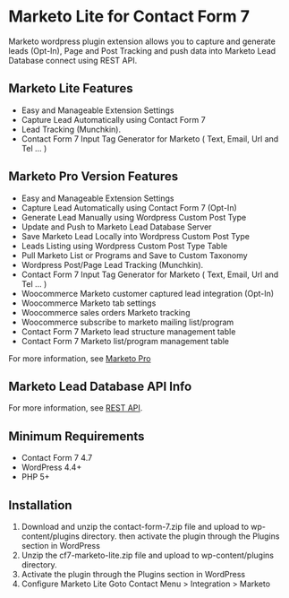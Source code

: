 # Marketo Lite for Contact Form 7
Marketo wordpress plugin extension allows you to capture and generate leads (Opt-In), Page and Post Tracking and push data into Marketo Lead Database connect using REST API. 

## Marketo Lite Features

* Easy and Manageable Extension Settings
* Capture Lead Automatically using Contact Form 7
* Lead Tracking (Munchkin).
* Contact Form 7 Input Tag Generator for Marketo ( Text, Email, Url and Tel ... )

## Marketo Pro Version Features  

* Easy and Manageable Extension Settings
* Capture Lead Automatically using Contact Form 7 (Opt-In)
* Generate Lead Manually using Wordpress Custom Post Type
* Update and Push to Marketo Lead Database Server
* Save Marketo Lead Locally into Wordpress Custom Post Type
* Leads Listing using Wordpress Custom Post Type Table
* Pull Marketo List or Programs and Save to Custom Taxonomy
* Wordpress Post/Page Lead Tracking (Munchkin).
* Contact Form 7 Input Tag Generator for Marketo ( Text, Email, Url and Tel … )
* Woocommerce Marketo customer captured lead integration (Opt-In)
* Woocommerce Marketo tab settings
* Woocommerce sales orders Marketo tracking
* Woocommerce subscribe to marketo mailing list/program
* Contact Form 7 Marketo lead structure management table
* Contact Form 7 Marketo list/program management table

For more information, see [Marketo Pro](https://codecanyon.net/item/marketo-pro-for-contact-form-7/21201340)

## Marketo Lead Database API Info 

For more information, see [REST API](http://marketohost.wpengine.com/rest-api/).

## Minimum Requirements 

*   Contact Form 7 4.7
*   WordPress 4.4+
*   PHP 5+

## Installation 

1. Download and unzip the contact-form-7.zip file and upload to wp-content/plugins directory. then activate the plugin through the Plugins section in WordPress
2. Unzip the cf7-marketo-lite.zip file and upload to wp-content/plugins directory.
3. Activate the plugin through the Plugins section in WordPress
4. Configure Marketo Lite Goto Contact Menu > Integration > Marketo  
